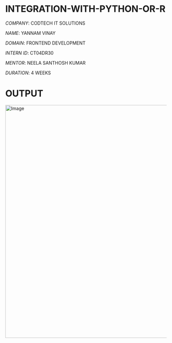 # INTEGRATION-WITH-PYTHON-OR-R

*COMPANY*: CODTECH IT SOLUTIONS

*NAME*: YANNAM VINAY

*DOMAIN*: FRONTEND DEVELOPMENT

*INTERN ID*: CT04DR30

*MENTOR*: NEELA SANTHOSH KUMAR

*DURATION*: 4 WEEKS

# OUTPUT
<img width="1366" height="727" alt="Image" src="https://github.com/user-attachments/assets/4df8a036-bd88-46f1-a396-fdecfa333dd3" />
